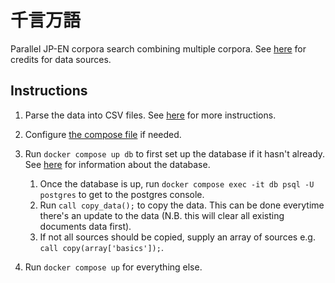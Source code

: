 # 千言万語

Parallel JP-EN corpora search combining multiple corpora. See [here](data/SOURCES.md) for credits for data sources.

## Instructions

1. Parse the data into CSV files. See [here](data/README.md) for more instructions.

2. Configure [the compose file](./compose.yml) if needed.

3. Run `docker compose up db` to first set up the database if it hasn't already. See [here](database/README.md) for information about the database.
    1. Once the database is up, run `docker compose exec -it db psql -U postgres` to get to the postgres console.
    2. Run `call copy_data();` to copy the data. This can be done everytime there's an update to the data (N.B. this will clear all existing documents data first).
    3. If not all sources should be copied, supply an array of sources e.g. `call copy(array['basics']);`.

4. Run `docker compose up` for everything else.
